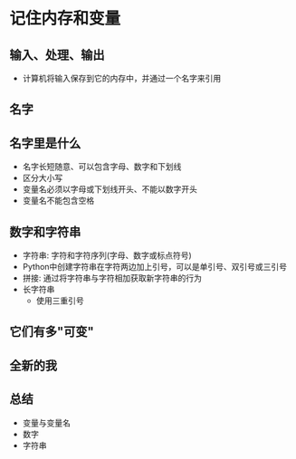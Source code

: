 # 记住内存和变量
## 输入、处理、输出
- 计算机将输入保存到它的内存中，并通过一个名字来引用
## 名字
## 名字里是什么
- 名字长短随意、可以包含字母、数字和下划线
- 区分大小写
- 变量名必须以字母或下划线开头、不能以数字开头
- 变量名不能包含空格
## 数字和字符串
- 字符串: 字符和字符序列(字母、数字或标点符号)
- Python中创建字符串在字符两边加上引号，可以是单引号、双引号或三引号
- 拼接: 通过将字符串与字符相加获取新字符串的行为
- 长字符串
    - 使用三重引号
## 它们有多"可变"
## 全新的我
## 总结
- 变量与变量名
- 数字
- 字符串